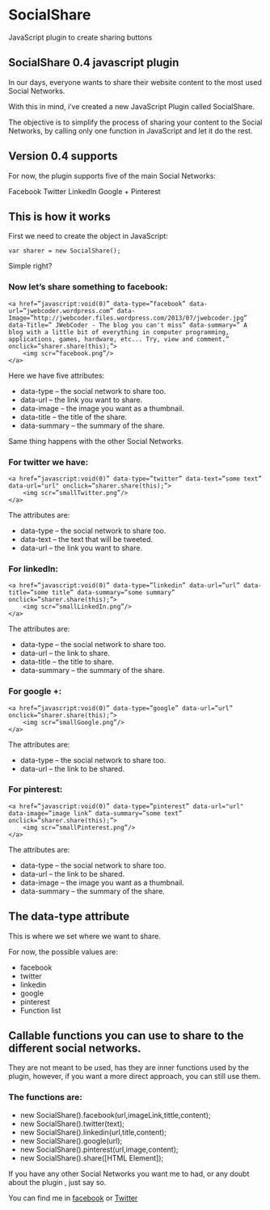 SocialShare
===========

JavaScript plugin to create sharing buttons

SocialShare 0.4 javascript plugin
-----------

In our days, everyone wants to share their website content to the most used Social Networks.

With this in mind, i’ve created a new JavaScript Plugin called SocialShare.

The objective is to simplify the process of sharing your content to the Social Networks, by calling only one function in JavaScript and let it do the rest.


Version 0.4 supports
-----------

For now, the plugin supports five of the main Social Networks:

Facebook
Twitter
LinkedIn
Google +
Pinterest

This is how it works
-----------

First we need to create the object in JavaScript:

    var sharer = new SocialShare();

Simple right?

### Now let’s share something to facebook:

    <a href=”javascript:void(0)” data-type=”facebook” data-url=”jwebcoder.wordpress.com” data-Image=”http://jwebcoder.files.wordpress.com/2013/07/jwebcoder.jpg” data-Title=” JWebCoder - The blog you can't miss” data-summary=” A blog with a little bit of everything in computer programming, applications, games, hardware, etc... Try, view and comment.” onclick=”sharer.share(this);”>
        <img scr=”facebook.png”/>
    </a>
    
Here we have five attributes:

* data-type – the social network to share too.
* data-url – the link you want to share.
* data-image – the image you want as a thumbnail.
* data-title – the title of the share.
* data-summary – the summary of the share.

Same thing happens with the other Social Networks.

### For twitter we have:

    <a href=”javascript:void(0)” data-type=”twitter” data-text=”some text” data-url="url" onclick=”sharer.share(this);”>
        <img scr=”smallTwitter.png”/>
    </a>

The attributes are:

* data-type – the social network to share too.
* data-text – the text that will be tweeted.
* data-url – the link you want to share.

### For linkedIn:

    <a href=”javascript:void(0)” data-type=”linkedin” data-url=”url” data-title=”some title” data-summary=”some summary” onclick=”sharer.share(this);”>
        <img scr=”smallLinkedIn.png”/>
    </a>

The attributes are:

* data-type – the social network to share too.
* data-url – the link to share.
* data-title – the title to share.
* data-summary – the summary of the share.

### For google +:

    <a href=”javascript:void(0)” data-type=”google” data-url=”url” onclick=”sharer.share(this);”>
        <img scr=”smallGoogle.png”/>
    </a>

The attributes are:

* data-type – the social network to share too.
* data-url – the link to be shared.

### For pinterest:

    <a href=”javascript:void(0)” data-type=”pinterest” data-url="url" data-image=”image link” data-summary=”some text” onclick=”sharer.share(this);”>
        <img scr=”smallPinterest.png”/>
    </a>
    
The attributes are:

* data-type – the social network to share too.
* data-url – the link to be shared.
* data-image – the image you want as a thumbnail.
* data-summary – the summary of the share.

The data-type attribute
--------

This is where we set where we want to share.

For now, the possible values are:

* facebook
* twitter
* linkedin
* google
* pinterest
* Function list

Callable functions you can use to share to the different social networks.
--------

They are not meant to be used, has they are inner functions used by the plugin, however, if you want a more direct approach, you can still use them.

### The functions are:

* new SocialShare().facebook(url,imageLink,tittle,content);
* new SocialShare().twitter(text);
* new SocialShare().linkedin(url,title,content);
* new SocialShare().google(url);
* new SocialShare().pinterest(url,image,content);
* new SocialShare().share([HTML Element]);

If you have any other Social Networks you want me to had, or any doubt about the plugin , just say so.

You can find me in [facebook](https://www.facebook.com/JWebCoder) or [Twitter](https://twitter.com/JWebCoder)
